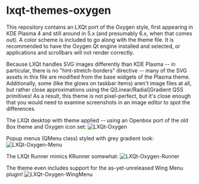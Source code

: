 # lxqt-themes-oxygen

This repository contains an LXQt port of the Oxygen style, first appearing in KDE Plasma 4 and still around in 5.x (and presumably 6.x, when that comes out). A color scheme is included to go along with the
theme file. It is recommended to have the Oxygen Qt engine installed and selected, or applications and scrollbars will not render correctly.

Because LXQt handles SVG images differently than KDE Plasma -- in particular, there is no "hint-stretch-borders" directive -- many of the SVG assets in this file are modified from the
base widgets of the Plasma theme. Additionally, some (like the glows on taskbar items) aren't image files at all, but rather close approximations using the Q[Linear/Radial]Gradient QSS
primitives! As a result, this theme is not pixel-perfect, but it's close enough that you would need to examine screenshots in an image editor to spot the differences.

The LXQt desktop with theme applied -- using an Openbox port of the old Box theme and Oxygen icon set:
![LXQt-Oxygen](https://github.com/AzumaHazuki/lxqt-themes-oxygen/assets/67122280/48cb8c49-0e5d-4649-97f4-e7fcd142ba31)

Popup menus (QMenu class) styled with grey gradient look:
![LXQt-Oxygen-Menu](https://github.com/AzumaHazuki/lxqt-themes-oxygen/assets/67122280/47473458-c2cb-4e01-b57a-a762c222efca)

The LXQt Runner mimics KRunner somewhat:
![LXQt-Oxygen-Runner](https://github.com/AzumaHazuki/lxqt-themes-oxygen/assets/67122280/0f9cfccf-da26-4abd-bb80-39e2b0d3a9ad)

The theme even includes support for the as-yet-unreleased Wing Menu plugin!
![LXQt-Oxygen-WingMenu](https://github.com/AzumaHazuki/lxqt-themes-oxygen/assets/67122280/a973a132-9ce1-4818-8f10-987fbc9ce0f5)
